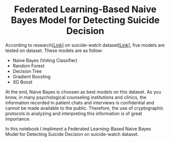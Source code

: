 <h1><center>Federated Learning-Based Naive Bayes Model for Detecting Suicide Decision</center></h1>

According to research[[Link]](https://www.kaggle.com/code/rutujapotdar/suicide-text-classification-nlp) on suicide-watch dataset[[Link]](https://www.kaggle.com/datasets/nikhileswarkomati/suicide-watch), five models are tested on dataset. These models are as follow:
* Naive Bayes (Voting Classifier)
* Random Forest
* Decision Tree
* Gradient Boosting
* XG Boost

At the end, Naive Bayes is choosen as best models on this dataset. As you know, in many psychological counseling institutions and clinics, the information recorded in patient chats and interviews is confidential and cannot be made available to the public. Therefore, the use of cryptographic protocols in analyzing and interpreting this information is of great importance.

In this notebook I impliment a Federated Learning-Based Naive Bayes Model for Detecting Suicide Decision on suicide-watch dataset.
